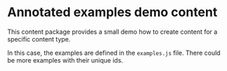 # Annotated examples demo content

This content package provides a small demo how
to create content for a specific content type.

In this case, the examples are defined in the
`examples.js` file. There could be more examples
with their unique ids.
